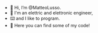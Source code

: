- 👋 Hi, I’m @MatteoLusso.
- 🔌 I'm an elettric and elettronic engineer,
- ⌨️ and I like to program. 
- 💾 Here you can find some of my code!
